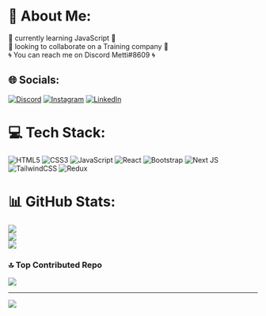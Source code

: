 # 💫 About Me:
🌇 currently learning JavaScript 🌇<br>🌃 looking to collaborate on a Training company 🌃<br>🌀 You can reach me on Discord Metti#8609 🌀


## 🌐 Socials:
[![Discord](https://img.shields.io/badge/Discord-%237289DA.svg?logo=discord&logoColor=white)](https://discord.gg/https://discord.gg/UKrxSvKYMs) [![Instagram](https://img.shields.io/badge/Instagram-%23E4405F.svg?logo=Instagram&logoColor=white)](https://instagram.com/https://www.instagram.com/metti.gh138) [![LinkedIn](https://img.shields.io/badge/LinkedIn-%230077B5.svg?logo=linkedin&logoColor=white)](https://linkedin.com/in/https://www.linkedin.com/in/mohammad-mahdi-ghalenovi-5007a9255) 

# 💻 Tech Stack:
![HTML5](https://img.shields.io/badge/html5-%23E34F26.svg?style=for-the-badge&logo=html5&logoColor=white) ![CSS3](https://img.shields.io/badge/css3-%231572B6.svg?style=for-the-badge&logo=css3&logoColor=white) ![JavaScript](https://img.shields.io/badge/javascript-%23323330.svg?style=for-the-badge&logo=javascript&logoColor=%23F7DF1E) ![React](https://img.shields.io/badge/react-%2320232a.svg?style=for-the-badge&logo=react&logoColor=%2361DAFB) ![Bootstrap](https://img.shields.io/badge/bootstrap-%23563D7C.svg?style=for-the-badge&logo=bootstrap&logoColor=white) ![Next JS](https://img.shields.io/badge/Next-black?style=for-the-badge&logo=next.js&logoColor=white) ![TailwindCSS](https://img.shields.io/badge/tailwindcss-%2338B2AC.svg?style=for-the-badge&logo=tailwind-css&logoColor=white) ![Redux](https://img.shields.io/badge/redux-%23593d88.svg?style=for-the-badge&logo=redux&logoColor=white)
# 📊 GitHub Stats:
![](https://github-readme-stats.vercel.app/api?username=mohammad-mahdi-ghalenovi&theme=react&hide_border=true&include_all_commits=true&count_private=true)<br/>
![](https://github-readme-streak-stats.herokuapp.com/?user=mohammad-mahdi-ghalenovi&theme=react&hide_border=true)<br/>
![](https://github-readme-stats.vercel.app/api/top-langs/?username=mohammad-mahdi-ghalenovi&theme=react&hide_border=true&include_all_commits=true&count_private=true&layout=compact)

### 🔝 Top Contributed Repo
![](https://github-contributor-stats.vercel.app/api?username=mohammad-mahdi-ghalenovi&limit=5&theme=dark&combine_all_yearly_contributions=true)

---
[![](https://visitcount.itsvg.in/api?id=mohammad-mahdi-ghalenovi&icon=0&color=0)](https://visitcount.itsvg.in)

<!-- Proudly created with GPRM ( https://gprm.itsvg.in ) -->
